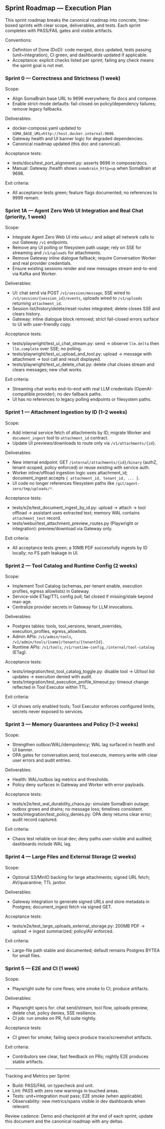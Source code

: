 ## Sprint Roadmap — Execution Plan

This sprint roadmap breaks the canonical roadmap into concrete, time-boxed sprints with clear scope, deliverables, and tests. Each sprint completes with PASS/FAIL gates and visible artifacts.

Conventions:
- Definition of Done (DoD): code merged, docs updated, tests passing (unit+integration), CI green, and dashboards updated if applicable.
- Acceptance: explicit checks listed per sprint; failing any check means the sprint goal is not met.

### Sprint 0 — Correctness and Strictness (1 week)
Scope:
- Align SomaBrain base URL to 9696 everywhere; fix docs and compose.
- Enable strict-mode defaults: fail-closed on policy/dependency failures; remove legacy fallbacks.

Deliverables:
- docker-compose.yaml updated to `SOMA_BASE_URL=http://host.docker.internal:9696`.
- Gateway health and UI banner logic for degraded dependencies.
- Canonical roadmap updated (this doc and canonical).

Acceptance tests:
- tests/docs/test_port_alignment.py: asserts 9696 in compose/docs.
- Manual: Gateway /health shows `somabrain_http=up` when SomaBrain at 9696.

Exit criteria:
- All acceptance tests green; feature flags documented; no references to 9999 remain.

### Sprint 1A — Agent Zero Web UI Integration and Real Chat (priority, 1 week)
Scope:
- Integrate Agent Zero Web UI into `webui/` and adapt all network calls to our Gateway `/v1` endpoints.
- Remove any UI polling or filesystem path usage; rely on SSE for streaming and `/v1/uploads` for attachments.
- Remove Gateway inline dialogue fallback; require Conversation Worker and real provider credentials.
- Ensure existing sessions render and new messages stream end-to-end via Kafka and Worker.

Deliverables:
- UI: chat send via POST `/v1/session/message`, SSE wired to `/v1/session/{session_id}/events`, uploads wired to `/v1/uploads` returning `attachment_id`.
- Session list/history/delete/reset routes integrated; delete closes SSE and clears history.
- Gateway: inline dialogue block removed; strict fail-closed errors surface to UI with user-friendly copy.

Acceptance tests:
- tests/playwright/test_ui_chat_stream.py: send → observe `llm.delta` then `llm.complete` over SSE; no polling.
- tests/playwright/test_ui_upload_and_tool.py: upload → message with attachment → tool call and result displayed.
- tests/playwright/test_ui_delete_chat.py: delete chat closes stream and clears messages; new chat works.

Exit criteria:
- Streaming chat works end-to-end with real LLM credentials (OpenAI-compatible provider); no dev fallback paths.
- UI has no references to legacy polling endpoints or filesystem paths.

### Sprint 1 — Attachment Ingestion by ID (1–2 weeks)
Scope:
- Add internal service fetch of attachments by ID; migrate Worker and `document_ingest` tool to `attachment_id` contract.
- Update UI previews/downloads to route only via `/v1/attachments/{id}`.

Deliverables:
- New internal endpoint: GET `/internal/attachments/{id}/binary` (authZ, tenant-scoped, policy enforced) or reuse existing with service auth.
- Worker inline/offload ingestion logic uses attachment_id; document_ingest accepts `{ attachment_id, tenant_id, ... }`.
- UI code no longer references filesystem paths like `/git/agent-zero/tmp/uploads/*`.

Acceptance tests:
- tests/e2e/test_document_ingest_by_id.py: upload → attach → tool offload → assistant uses extracted text; memory WAL contains `attachment_text` record.
- tests/webui/test_attachment_preview_routes.py (Playwright or integration): preview/download via Gateway only.

Exit criteria:
- All acceptance tests green; a 10MB PDF successfully ingests by ID locally; no FS path leakage in UI.

### Sprint 2 — Tool Catalog and Runtime Config (2 weeks)
Scope:
- Implement Tool Catalog (schemas, per-tenant enable, execution profiles, egress allowlists) in Gateway.
- Service-side ETag/TTL config pull; fail closed if missing/stale beyond max-age.
- Centralize provider secrets in Gateway for LLM invocations.

Deliverables:
- Postgres tables: tools, tool_versions, tenant_overrides, execution_profiles, egress_allowlists.
- Admin APIs: `/v1/admin/tools`, `/v1/admin/tools/{name}/tenants/{tenantId}`.
- Runtime APIs: `/v1/tools`, `/v1/runtime-config`, `/internal/tool-catalog` (ETag).

Acceptance tests:
- tests/integration/test_tool_catalog_toggle.py: disable tool → UI/tool list updates → execution denied with audit.
- tests/integration/test_execution_profile_timeout.py: timeout change reflected in Tool Executor within TTL.

Exit criteria:
- UI shows only enabled tools; Tool Executor enforces configured limits; secrets never exposed to services.

### Sprint 3 — Memory Guarantees and Policy (1–2 weeks)
Scope:
- Strengthen outbox/WAL/idempotency; WAL lag surfaced in health and UI banner.
- OPA gates for conversation.send, tool.execute, memory.write with clear user errors and audit entries.

Deliverables:
- Health: WAL/outbox lag metrics and thresholds.
- Policy deny surfaces in Gateway and Worker with error payloads.

Acceptance tests:
- tests/e2e/test_wal_durability_chaos.py: simulate SomaBrain outage; outbox grows and drains; no message loss; timelines consistent.
- tests/integration/test_policy_denies.py: OPA deny returns clear error; audit record captured.

Exit criteria:
- Chaos test reliable on local dev; deny paths user-visible and audited; dashboards include WAL lag.

### Sprint 4 — Large Files and External Storage (2 weeks)
Scope:
- Optional S3/MinIO backing for large attachments; signed URL fetch; AV/quarantine; TTL janitor.

Deliverables:
- Gateway integration to generate signed URLs and store metadata in Postgres; document_ingest fetch via signed GET.

Acceptance tests:
- tests/e2e/test_large_uploads_external_storage.py: 200MB PDF → upload → ingest summarized; policy/AV enforced.

Exit criteria:
- Large-file path stable and documented; default remains Postgres BYTEA for small files.

### Sprint 5 — E2E and CI (1 week)
Scope:
- Playwright suite for core flows; wire smoke to CI; produce artifacts.

Deliverables:
- Playwright specs for: chat send/stream, tool flow, uploads preview, delete chat, policy denies, SSE resilience.
- CI job: run smoke on PR, full suite nightly.

Acceptance tests:
- CI green for smoke; failing specs produce trace/screenshot artifacts.

Exit criteria:
- Contributors see clear, fast feedback on PRs; nightly E2E produces stable artifacts.

---

Tracking and Metrics per Sprint:
- Build: PASS/FAIL on typecheck and unit.
- Lint: PASS with zero new warnings in touched areas.
- Tests: unit+integration must pass; E2E smoke (when applicable).
- Observability: new metrics/spans visible in dev dashboards when relevant.

Review cadence: Demo and checkpoint at the end of each sprint; update this document and the canonical roadmap with any deltas.

